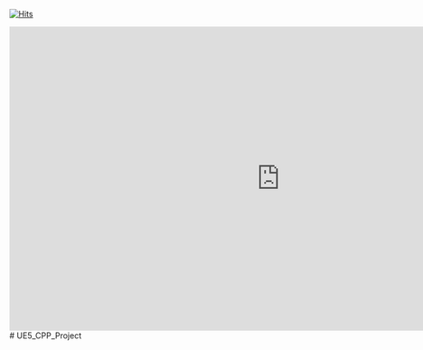[![Hits](https://hits.seeyoufarm.com/api/count/incr/badge.svg?url=https%3A%2F%2Fgithub.com%2FGyuJin-Cho%2FUE5_CPP_Project&count_bg=%2379C83D&title_bg=%23555555&icon=&icon_color=%23E7E7E7&title=hits&edge_flat=false)](https://hits.seeyoufarm.com)
<iframe width="956" height="538" src="https://youtu.be/eFpSCkhVCu8" frameborder="0" allow="accelerometer; autoplay; encrypted-media; gyroscope; picture-in-picture" allowfullscreen></iframe>
# UE5_CPP_Project
